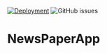 [![Deployment](https://github.com/SebPasieka/NewsPaperApp/actions/workflows/node.js.yml/badge.svg?branch=master)](https://github.com/SebPasieka/NewsPaperApp/actions/workflows/node.js.yml)
![GitHub issues](https://img.shields.io/github/issues/sebpasieka/NewsPaperApp)

# NewsPaperApp
